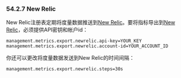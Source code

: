 ### 54.2.7 New Relic

New Relic注册表定期将度量数据推送到[New Relic](http://micrometer.io/docs/registry/new-relic)。要将指标导出到[New Relic](https://newrelic.com/)，必须提供API密钥和帐户id：
```properties
management.metrics.export.newrelic.api-key=YOUR_KEY
management.metrics.export.newrelic.account-id=YOUR_ACCOUNT_ID
```
你还可以更改将度量数据发送到New Relic的时间间隔：
```properties
management.metrics.export.newrelic.steps=30s
```

